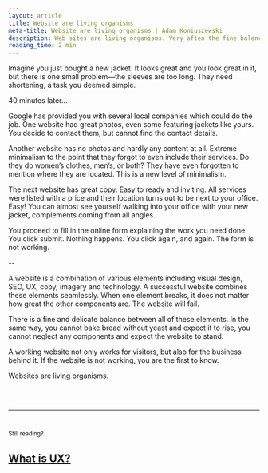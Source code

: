 ```yaml
---
layout: article
title: Website are living organisms
meta-title: Website are living organisms | Adam Koniuszewski
description: Web sites are living organisms. Very often the fine balance between all the elements is very delicate. You can’t pull one of the elements from it and expect the website to work the same way/stand.
reading_time: 2 min
---
```


Imagine you just bought a new jacket. It looks great and you look great in it, but there is one small problem—the sleeves are too long. They need shortening, a task you deemed simple. 

40 minutes later…

Google has provided you with several local companies which could do the job. One website had great photos, even some featuring jackets like yours. You decide to contact them, but cannot find the contact details. 

Another website has no photos and hardly any content at all. Extreme minimalism to the point that they forgot to even include their services. Do they do women’s clothes, men’s, or both? They have even forgotten to mention where they are located. This is a new level of minimalism. 

The next website has great copy. Easy to ready and inviting. All services were listed with a price and their location turns out to be next to your office. Easy! You can almost see yourself walking into your office with your new jacket, complements coming from all angles. 

You proceed to fill in the online form explaining the work you need done. You click submit. Nothing happens. You click again, and again. The form is not working. 

--

A website is a combination of various elements including visual design, SEO, UX, copy, imagery and technology. A successful website combines these elements seamlessly. When one element breaks, it does not matter how great the other components are. The website will fail.  

There is a fine and delicate balance between all of these elements. In the same way, you cannot bake bread without yeast and expect it to rise, you cannot neglect any components and expect the website to stand.

A working website not only works for visitors, but also for the business behind it. If the website is not working, you are the first to know. 

Websites are living organisms. 

<hr style="margin-top: 60px; margin-bottom: 40px;">
<small>Still reading?</small>
<h2><a href="/writing/what-is-ux/">What is UX?</a></h2>